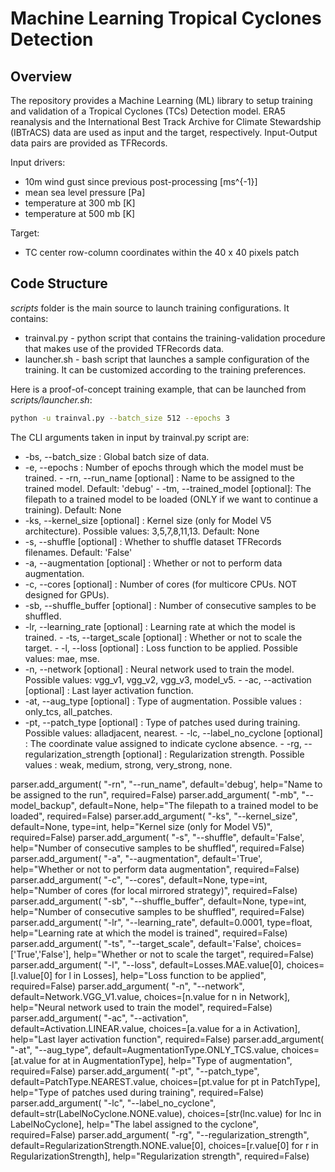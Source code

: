 # Machine Learning Tropical Cyclones Detection

## Overview
The repository provides a Machine Learning (ML) library to setup training and validation of a Tropical Cyclones (TCs) Detection model. ERA5 reanalysis and the International Best Track Archive for Climate Stewardship (IBTrACS) data are used as input and the target, respectively. Input-Output data pairs are provided as TFRecords.

Input drivers:
- 10m wind gust since previous post-processing [ms^{-1}]
- mean sea level pressure [Pa]
- temperature at 300 mb [K]
- temperature at 500 mb [K]

Target:
- TC center row-column coordinates within the 40 x 40 pixels patch 

## Code Structure

_scripts_ folder is the main source to launch training configurations. It contains:

- trainval.py - python script that contains the training-validation procedure that makes use of the provided TFRecords data. 
- launcher.sh - bash script that launches a sample configuration of the training. It can be customized according to the training preferences.

Here is a proof-of-concept training example, that can be launched from _scripts/launcher.sh_:
```bash
python -u trainval.py --batch_size 512 --epochs 3
```


The CLI arguments taken in input by trainval.py script are:
- -bs, --batch_size : Global batch size of data.
- -e, --epochs : Number of epochs through which the model must be trained.
- -rn, --run_name [optional] : Name to be assigned to the trained model. Default: 'debug'
- -tm, --trained_model [optional]: The filepath to a trained model to be loaded (ONLY if we want to continue a training). Default: None
- -ks, --kernel_size [optional] : Kernel size (only for Model V5 architecture). Possible values: 3,5,7,8,11,13. Default: None
- -s, --shuffle [optional] : Whether to shuffle dataset TFRecords filenames. Default: 'False'
- -a, --augmentation [optional] : Whether or not to perform data augmentation.
- -c, --cores [optional] : Number of cores (for multicore CPUs. NOT designed for GPUs).
- -sb, --shuffle_buffer [optional] :  Number of consecutive samples to be shuffled.
- -lr, --learning_rate [optional] : Learning rate at which the model is trained.
- -ts, --target_scale [optional] : Whether or not to scale the target.
- -l, --loss [optional] : Loss function to be applied. Possible values: mae, mse.
- -n, --network [optional] : Neural network used to train the model. Possible values: vgg_v1, vgg_v2, vgg_v3, model_v5.
- -ac, --activation [optional] : Last layer activation function.
- -at, --aug_type [optional] : Type of augmentation. Possible values : only_tcs, all_patches.
- -pt, --patch_type [optional] : Type of patches used during training. Possible values: alladjacent, nearest.
- -lc, --label_no_cyclone [optional] : The coordinate value assigned to indicate cyclone absence.
- -rg, --regularization_strength [optional] : Regularization strength. Possible values : weak, medium, strong, very_strong, none.

parser.add_argument( "-rn", "--run_name", default='debug', help="Name to be assigned to the run", required=False)
    parser.add_argument( "-mb", "--model_backup", default=None, help="The filepath to a trained model to be loaded", required=False)
    parser.add_argument( "-ks", "--kernel_size", default=None, type=int, help="Kernel size (only for Model V5)", required=False)
    parser.add_argument( "-s", "--shuffle", default='False', help="Number of consecutive samples to be shuffled", required=False)
    parser.add_argument( "-a", "--augmentation", default='True', help="Whether or not to perform data augmentation", required=False)
    parser.add_argument( "-c", "--cores", default=None, type=int, help="Number of cores (for local mirrored strategy)", required=False)
    parser.add_argument( "-sb", "--shuffle_buffer", default=None, type=int, help="Number of consecutive samples to be shuffled", required=False)
    parser.add_argument( "-lr", "--learning_rate", default=0.0001, type=float, help="Learning rate at which the model is trained", required=False)
    parser.add_argument( "-ts", "--target_scale", default='False', choices=['True','False'], help="Whether or not to scale the target", required=False)
    parser.add_argument( "-l", "--loss", default=Losses.MAE.value[0], choices=[l.value[0] for l in Losses], help="Loss function to be applied", required=False)
    parser.add_argument( "-n", "--network", default=Network.VGG_V1.value, choices=[n.value for n in Network], help="Neural network used to train the model", required=False)
    parser.add_argument( "-ac", "--activation", default=Activation.LINEAR.value, choices=[a.value for a in Activation], help="Last layer activation function", required=False)
    parser.add_argument( "-at", "--aug_type", default=AugmentationType.ONLY_TCS.value, choices=[at.value for at in AugmentationType], help="Type of augmentation", required=False)
    parser.add_argument( "-pt", "--patch_type", default=PatchType.NEAREST.value, choices=[pt.value for pt in PatchType], help="Type of patches used during training", required=False)
    parser.add_argument( "-lc", "--label_no_cyclone", default=str(LabelNoCyclone.NONE.value), choices=[str(lnc.value) for lnc in LabelNoCyclone], help="The label assigned to the cyclone", required=False)
    parser.add_argument( "-rg", "--regularization_strength", default=RegularizationStrength.NONE.value[0], choices=[r.value[0] for r in RegularizationStrength], help="Regularization strength", required=False)




